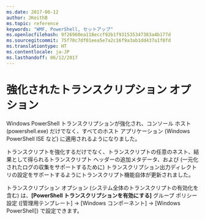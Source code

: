 ```yaml
---
ms.date: 2017-06-12
author: JKeithB
ms.topic: reference
keywords: "WMF, PowerShell, セットアップ"
ms.openlocfilehash: 9f26960ea118eccf92b1f931535347383a4b177d
ms.sourcegitcommit: 75f70c7df01eea5e7a2c16f9a3ab1dd437a1f8fd
ms.translationtype: HT
ms.contentlocale: ja-JP
ms.lasthandoff: 06/12/2017
---
```

# <a name="enhanced-transcription-options"></a>強化されたトランスクリプション オプション

Windows PowerShell トランスクリプションが強化され、コンソール ホスト (powershell.exe) だけでなく、すべてのホスト アプリケーション (Windows PowerShell ISE など) に適用されるようになりました。

トランスクリプトを強化するだけでなく、トランスクリプトの任意のネスト、結果として得られるトランスクリプト ヘッダーの追加メタデータ、および (一元化されたログの収集をサポートするために) トランスクリプション出力ディレクトリの設定をサポートするようにトランスクリプト機能自体が更新されました。

トランスクリプション オプション (システム全体のトランスクリプトの有効化を含む) は、**[PowerShell トランスクリプションを有効にする]** グループ ポリシー設定 ([管理用テンプレート] -> [Windows コンポーネント] -> [Windows PowerShell]) で設定できます。

